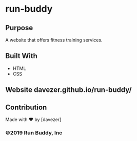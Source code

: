# run-buddy

## Purpose
A website that offers fitness training services.

## Built With
* HTML
* CSS

## Website davezer.github.io/run-buddy/

## Contribution
Made with ❤️ by [davezer]

### ©️2019 Run Buddy, Inc 
